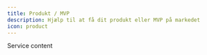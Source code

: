 ```yaml
---
title: Produkt / MVP
description: Hjælp til at få dit produkt eller MVP på markedet
icon: product
---
```


Service content